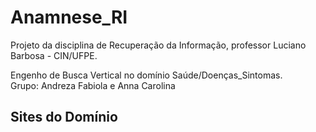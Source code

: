 # Anamnese_RI

Projeto da disciplina de Recuperação da Informação, professor Luciano Barbosa - CIN/UFPE.

Engenho de Busca Vertical no domínio Saúde/Doenças_Sintomas.  
Grupo: Andreza Fabiola e Anna Carolina

## Sites do Domínio


